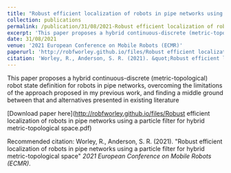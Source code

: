 ```yaml
---
title: "Robust efficient localization of robots in pipe networks using a particle filter for hybrid metric-topological space"
collection: publications
permalink: /publication/31/08/2021-Robust efficient localization of robots in pipe networks using a particle filter for hybrid metric-topological space
excerpt: 'This paper proposes a hybrid continuous-discrete (metric-topological) robot state definition for robots in pipe networks, overcoming the limitations of the approach proposed in my previous work, and finding a middle ground between that and alternatives presented in existing literature'
date: 31/08/2021
venue: '2021 European Conference on Mobile Robots (ECMR)'
paperurl: 'http://robfworley.github.io/files/Robust efficient localization of robots in pipe networks using a particle filter for hybrid metric-topological space.pdf'
citation: 'Worley, R., Anderson, S. R. (2021). &quot;Robust efficient localization of robots in pipe networks using a particle filter for hybrid metric-topological space&quot; <i>2021 European Conference on Mobile Robots (ECMR)</i>.'
---
```

This paper proposes a hybrid continuous-discrete (metric-topological) robot state definition for robots in pipe networks, overcoming the limitations of the approach proposed in my previous work, and finding a middle ground between that and alternatives presented in existing literature

[Download paper here](http://robfworley.github.io/files/Robust efficient localization of robots in pipe networks using a particle filter for hybrid metric-topological space.pdf)

Recommended citation: Worley, R., Anderson, S. R. (2021). "Robust efficient localization of robots in pipe networks using a particle filter for hybrid metric-topological space" <i>2021 European Conference on Mobile Robots (ECMR)</i>.